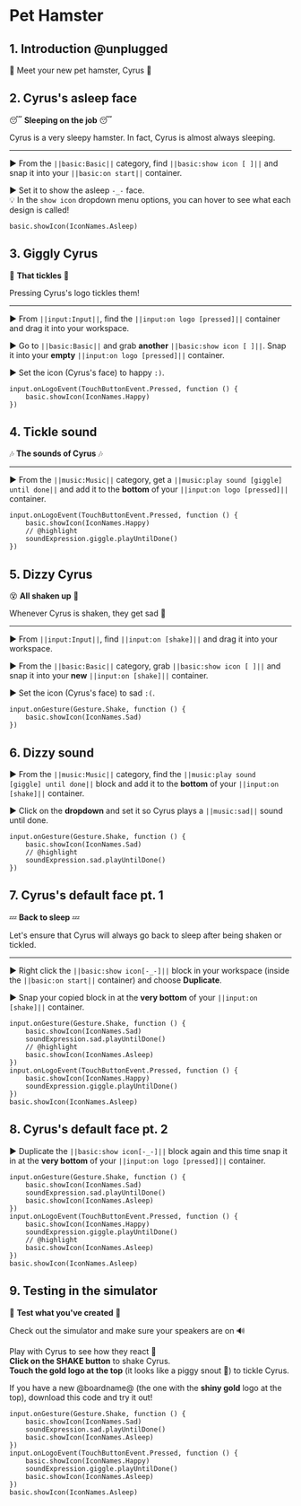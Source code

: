 # Pet Hamster

## 1. Introduction @unplugged

👋 Meet your new pet hamster, Cyrus 🐹

## 2. Cyrus's asleep face

😴 **Sleeping on the job** 😴

Cyrus is a very sleepy hamster. In fact, Cyrus is almost always sleeping.

---

► From the ``||basic:Basic||`` category, find ``||basic:show icon [ ]||`` and snap it into your ``||basic:on start||`` container.

► Set it to show the asleep ``-_-`` face.  
💡 In the ``show icon`` dropdown menu options, you can hover to see what each design is called!

```blocks
basic.showIcon(IconNames.Asleep)
```

## 3. Giggly Cyrus

🤣 **That tickles** 🤣

Pressing Cyrus's logo tickles them!

---

► From ``||input:Input||``, find the ``||input:on logo [pressed]||`` container and drag it into your workspace.

► Go to ``||basic:Basic||`` and grab **another** ``||basic:show icon [ ]||``. Snap it into your **empty** ``||input:on logo [pressed]||`` container.

► Set the icon (Cyrus's face) to happy ``:)``.

```blocks
input.onLogoEvent(TouchButtonEvent.Pressed, function () {
    basic.showIcon(IconNames.Happy)
})
```

## 4. Tickle sound

🎶 **The sounds of Cyrus** 🎶

---

► From the ``||music:Music||`` category, get a ``||music:play sound [giggle] until done||`` and add it to the **bottom** of your ``||input:on logo [pressed]||`` container.

```blocks
input.onLogoEvent(TouchButtonEvent.Pressed, function () {
    basic.showIcon(IconNames.Happy)
    // @highlight
    soundExpression.giggle.playUntilDone()
})
```

## 5. Dizzy Cyrus

😵 **All shaken up** 💫

Whenever Cyrus is shaken, they get sad 🙁

---

► From ``||input:Input||``, find ``||input:on [shake]||`` and drag it into your workspace.

► From the ``||basic:Basic||`` category, grab ``||basic:show icon [ ]||`` and snap it into your **new** ``||input:on [shake]||`` container.

► Set the icon (Cyrus's face) to sad ``:(``.

```blocks
input.onGesture(Gesture.Shake, function () {
    basic.showIcon(IconNames.Sad)
})
```

## 6. Dizzy sound

► From the ``||music:Music||`` category, find the ``||music:play sound [giggle] until done||`` block and add it to the **bottom** of your ``||input:on [shake]||`` container.

► Click on the **dropdown** and set it so Cyrus plays a ``||music:sad||`` sound until done.

```blocks
input.onGesture(Gesture.Shake, function () {
    basic.showIcon(IconNames.Sad)
    // @highlight
    soundExpression.sad.playUntilDone()
})
```

## 7. Cyrus's default face pt. 1

💤 **Back to sleep** 💤

Let's ensure that Cyrus will always go back to sleep after being shaken or tickled.

---

► Right click the ``||basic:show icon[-_-]||`` block in your workspace (inside the ``||basic:on start||`` container) and choose **Duplicate**.

► Snap your copied block in at the **very bottom** of your ``||input:on [shake]||`` container.

```blocks
input.onGesture(Gesture.Shake, function () {
    basic.showIcon(IconNames.Sad)
    soundExpression.sad.playUntilDone()
    // @highlight
    basic.showIcon(IconNames.Asleep)
})
input.onLogoEvent(TouchButtonEvent.Pressed, function () {
    basic.showIcon(IconNames.Happy)
    soundExpression.giggle.playUntilDone()
})
basic.showIcon(IconNames.Asleep)
```

## 8. Cyrus's default face pt. 2

► Duplicate the ``||basic:show icon[-_-]||`` block again and this time snap it in at the **very bottom** of your ``||input:on logo [pressed]||`` container.

```blocks
input.onGesture(Gesture.Shake, function () {
    basic.showIcon(IconNames.Sad)
    soundExpression.sad.playUntilDone()
    basic.showIcon(IconNames.Asleep)
})
input.onLogoEvent(TouchButtonEvent.Pressed, function () {
    basic.showIcon(IconNames.Happy)
    soundExpression.giggle.playUntilDone()
    // @highlight
    basic.showIcon(IconNames.Asleep)
})
basic.showIcon(IconNames.Asleep)
```

## 9. Testing in the simulator

🐾 **Test what you've created** 🐾

Check out the simulator and make sure your speakers are on 🔊

Play with Cyrus to see how they react 🐹  
**Click on the SHAKE button** to shake Cyrus.  
**Touch the gold logo at the top** (it looks like a piggy snout 🐽) to tickle Cyrus.

If you have a new @boardname@ (the one with the **shiny gold** logo at the top), download this code and try it out!

```blocks
input.onGesture(Gesture.Shake, function () {
    basic.showIcon(IconNames.Sad)
    soundExpression.sad.playUntilDone()
    basic.showIcon(IconNames.Asleep)
})
input.onLogoEvent(TouchButtonEvent.Pressed, function () {
    basic.showIcon(IconNames.Happy)
    soundExpression.giggle.playUntilDone()
    basic.showIcon(IconNames.Asleep)
})
basic.showIcon(IconNames.Asleep)
```